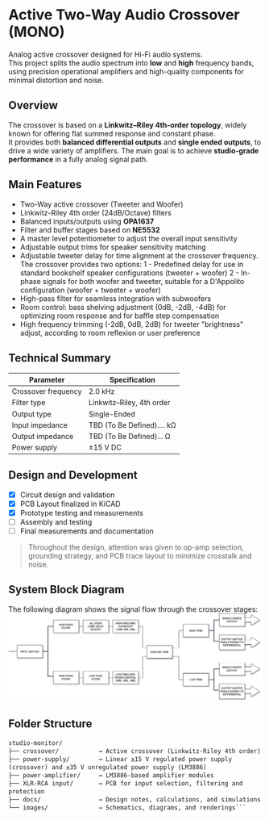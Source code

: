 # Active Two-Way Audio Crossover (MONO)
Analog active crossover designed for Hi-Fi audio systems.  
This project splits the audio spectrum into **low** and **high** frequency bands, using precision operational amplifiers and high-quality components for minimal distortion and noise.

## Overview
The crossover is based on a **Linkwitz–Riley 4th-order topology**, widely known for offering flat summed response and constant phase.  
It provides both **balanced differential outputs** and **single ended outputs**, to drive a wide variety of amplifiers.
The main goal is to achieve **studio-grade performance** in a fully analog signal path.

## Main Features
- Two-Way active crossover (Tweeter and Woofer)
- Linkwitz-Riley 4th order (24dB/Octave) filters
- Balanced inputs/outputs using **OPA1637**
- Filter and buffer stages based on **NE5532**
- A master level potentiometer to adjust the overall input sensitivity
- Adjustable output trims for speaker sensitivity matching
- Adjustable tweeter delay for time alignment at the crossover frequency.
The crossover provides two options:
1 - Predefined delay for use in standard bookshelf speaker configurations (tweeter + woofer) 
2 - In-phase signals for both woofer and tweeter, suitable for a D'Appolito configuration (woofer + tweeter + woofer)
- High-pass filter for seamless integration with subwoofers
- Room control: bass shelving adjustment (0dB, -2dB, -4dB) for optimizing room response and for baffle step compensation
- High frequency trimming (-2dB, 0dB, 2dB) for tweeter "brightness" adjust, according to room reflexion or user preference

## Technical Summary
| Parameter | Specification |
|------------|---------------|
| Crossover frequency | 2.0 kHz |
| Filter type | Linkwitz–Riley, 4th order |
| Output type | Single-Ended | Differential(balanced) |
| Input impedance | TBD (To Be Defined).... kΩ |
| Output impedance | TBD (To Be Defined)... Ω |
| Power supply | ±15 V DC |

## Design and Development
- [x] Circuit design and validation
- [x] PCB Layout finalized in KiCAD
- [x] Prototype testing and measurements
- [ ] Assembly and testing
- [ ] Final measurements and documentation
> Throughout the design, attention was given to op-amp selection, grounding strategy, and PCB trace layout to minimize crosstalk and noise.

## System Block Diagram
The following diagram shows the signal flow through the crossover stages:
![Block diagram](./images/block_diagram.png)


## Folder Structure 
```
studio-monitor/
├── crossover/           → Active crossover (Linkwitz-Riley 4th order)
├── power-supply/        → Linear ±15 V regulated power supply (crossover) and ±35 V unregulated power supply (LM3886)
├── power-amplifier/     → LM3886-based amplifier modules
├── XLR-RCA input/       → PCB for input selection, filtering and protection
├── docs/                → Design notes, calculations, and simulations
└── images/              → Schematics, diagrams, and renderings```
